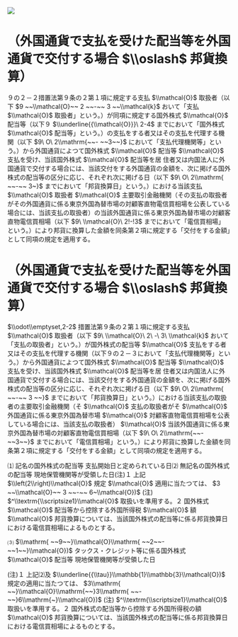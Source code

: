 ![](https://www.nta.go.jp/tmp/1b220422-c7a2-4650-952f-7ba2fe718afc/images/a75a96cb09d5df5b47eed18dcaebcd28150bd41f562cd54ccd9c7d1cd6828f69.jpg)

# （外国通貨で支払を受けた配当等を外国通貨で交付する場合 $\\oslash$ 邦貨換算）

９の２－２措置法第９条の２第１項に規定する支払 $\\mathcal{O}$ 取扱者（以下 $9 ~~\\mathcal{O}~~ 2 ~~-~~ 3 ~~\\mathcal{k}$ おいて「支払 $\\mathcal{O}$ 取扱者」という。）が同項に規定する国外株式 $\\mathcal{O}$ 配当等（以下９ $\\underline{{\\mathcal{O}}}\ 2-4$ までにおいて「国外株式 $\\mathcal{O}$ 配当等」という。）の支払をする者又はその支払を代理する機関（以下 $9\ O\ 2\\mathrm{~~- ~~3~~}$ において「支払代理機関等」という。）から外国通貨によつて国外株式 $\\mathcal{O}$ 配当等 $\\mathcal{O}$ 支払を受け、当該国外株式 $\\mathcal{O}$ 配当等を居 住者又は内国法人に外国通貨で交付する場合には、当該交付をする外国通貨の金額を、次に掲げる国外株式の配当等の区分に応じ、それぞれ次に掲げる日（以下 $9\ O\ 2\\mathrm{ ~~-~~ 3~}$ までにおいて「邦貨換算日」という。）における当該支払 $\\mathcal{O}$ 取扱者 $\\mathcal{O}$ 主要取引金融機関（その支払の取扱者がその外国通貨に係る東京外国為替市場の対顧客直物電信買相場を公表している場合には、当該支払の取扱者）の当該外国通貨に係る東京外国為替市場の対顧客直物電信買相場（以下 $9\ \\mathcal{O}\ 2!-!3$ までにおいて「電信買相場」という。）により邦貨に換算した金額を同条第２項に規定する「交付をする金額」として同項の規定を適用する。

# （外国通貨で支払を受けた配当等を外国通貨で交付する場合 $\\oslash$ 邦貨換算）

$\\odot\\emptyset,2-2$ 措置法第９条の２第１項に規定する支払 $\\mathcal{O}$ 取扱者（以下 $9\ \\mathcal{O}\ 2\ -\ 3\ \\mathcal{k}$ おいて「支払の取扱者」という。）が国外株式の配当等 $\\mathcal{O}$ 支払をする者又はその支払を代理する機関（以下９の２－３において「支払代理機関等」という。）から外国通貨によつて国外株式 $\\mathcal{O}$ 配当等 $\\mathcal{O}$ 支払を受け、当該国外株式 $\\mathcal{O}$ 配当等を居 住者又は内国法人に外国通貨で交付する場合には、当該交付をする外国通貨の金額を、次に掲げる国外株式の配当等の区分に応じ、それぞれ次に掲げる日（以下 $9\ O\ 2\\mathrm{ ~~-~~ 3 ~~}$ までにおいて「邦貨換算日」という。）における当該支払の取扱者の主要取引金融機関（そ $\\mathcal{O}$ 支払の取扱者がそ $\\mathcal{O}$ 外国通貨に係る東京外国為替市場 $\\mathcal{O}$ 対顧客直物電信買相場を公表している場合には、当該支払の取扱者） $\\mathcal{O}$ 当該外国通貨に係る東京外国為替市場の対顧客直物電信買相場（以下 $9\ O\ 2\\mathrm{~~- ~~3~~}$ までにおいて「電信買相場」という。）により邦貨に換算した金額を同条第２項に規定する「交付をする金額」として同項の規定を適用する。

⑴ 記名の国外株式の配当等 支払開始日と定められている日⑵ 無記名の国外株式の配当等 現地保管機関等が受領した日(注)１ 上記 $\\left(2\\right)\\mathcal{O}$ 規定 $\\mathcal{O}$ 適用に当たつては、 $3 ~~\\mathcal{O}~~ 3 ~~-~~ 6~\\mathcal{O})$ (注) $^\\textrm{\\scriptsize1}\\mathcal{O}$ 取扱いを準用する。２ 国外株式 $\\mathcal{O}$ 配当等から控除する外国所得税 $\\mathcal{O}$ 額 $\\mathcal{O}$ 邦貨換算については、当該国外株式の配当等に係る邦貨換算日における電信買相場によるものとする。

⑶ $\\mathrm{ ~~9~~}\\mathcal{O}\\mathrm{ ~~2~~- ~~1~~}\\mathcal{O})$ タックス・クレジット等に係る国外株式 $\\mathcal{O}$ 配当等 現地保管機関等が受領した日

(注)１ 上記⑵及 $\\underline{{\\tau}}\\mathbb{1}\\mathbb{3}\\mathcal{O})$ 規定の適用に当たつては、 $3\\mathrm{ ~~}\\mathcal{O}\\mathrm{~~}3\\mathrm{ ~~-~~}6\\mathrm{~}\\mathcal{O})$ (注) $^\\textrm{\\scriptsize1}\\mathcal{O}$ 取扱いを準用する。２ 国外株式の配当等から控除する外国所得税の額 $\\mathcal{O}$ 邦貨換算については、当該国外株式の配当等に係る邦貨換算日における電信買相場によるものとする。